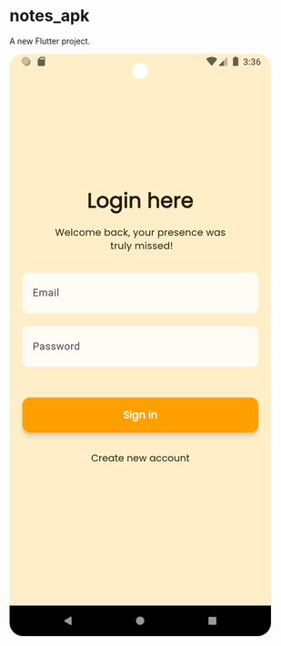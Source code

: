 # notes_apk

A new Flutter project.

![image alt](https://github.com/premchetlapalle/notes_apk/blob/d8f033d1ef402e980a7092616f089b27e1b533fb/Notes%20App%20Screenshots/Screenshot_20250718_153643.png)
